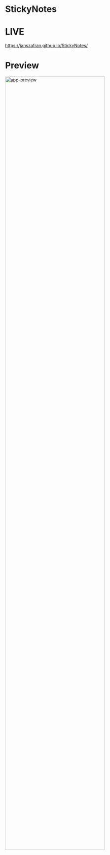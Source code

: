 # StickyNotes

# LIVE

https://janszafran.github.io/StickyNotes/

# Preview
<div>
  <img src="https://imgur.com/8JEKYWA.gif" alt="app-preview" width="80%">
</div>
